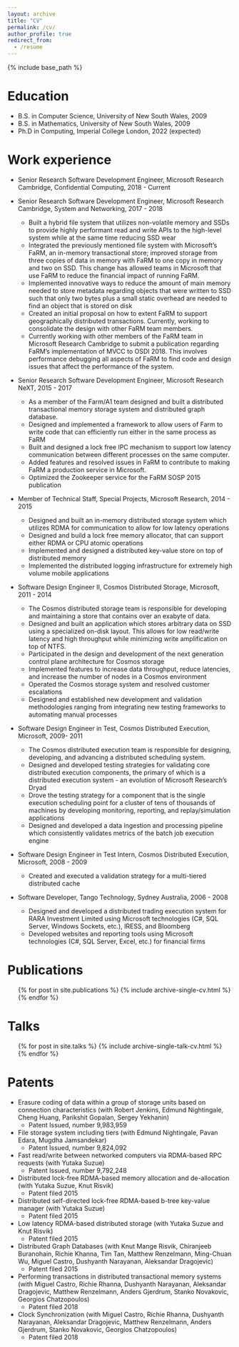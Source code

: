 ```yaml
---
layout: archive
title: "CV"
permalink: /cv/
author_profile: true
redirect_from:
  - /resume
---
```


{% include base_path %}

Education
======
* B.S. in Computer Science, University of New South Wales, 2009
* B.S. in Mathematics, University of New South Wales, 2009
* Ph.D in Computing, Imperial College London, 2022 (expected)

Work experience
======
* Senior Research Software Development Engineer, Microsoft Research Cambridge, Confidential Computing, 2018 - Current
  
* Senior Research Software Development Engineer, Microsoft Research Cambridge, System and Networking, 2017 - 2018
  * Built a hybrid file system that utilizes non-volatile memory and SSDs to provide highly performant read and write APIs to the high-level system while at the same time reducing SSD wear
  * Integrated the previously mentioned file system with Microsoft’s FaRM, an in-memory transactional store; improved storage from three copies of data in memory with FaRM to one copy in memory and two on SSD. This change has allowed teams in Microsoft that use FaRM to reduce the financial impact of running FaRM.
  * Implemented innovative ways to reduce the amount of main memory needed to store metadata regarding objects that were written to SSD such that only two bytes plus a small static overhead are needed to find an object that is stored on disk
  * Created an initial proposal on how to extent FaRM to support geographically distributed transactions. Currently, working to consolidate the design with other FaRM team members.
  * Currently working with other members of the FaRM team in Microsoft Research Cambridge to submit a publication regarding FaRM’s implementation of MVCC to OSDI 2018. This involves performance debugging all aspects of FaRM to find code and design issues that affect the performance of the system.

* Senior Research Software Development Engineer, Microsoft Research NeXT, 2015 - 2017
  * As a member of the Farm/A1 team designed and built a distributed transactional memory storage system and distributed graph database.
  * Designed and implemented a framework to allow users of Farm to write code that can efficiently run either in the same process as FaRM
  * Built and designed a lock free IPC mechanism to support low latency communication between different processes on the same computer.
  * Added features and resolved issues in FaRM to contribute to making FaRM a production service in Microsoft.
  * Optimized the Zookeeper service for the FaRM SOSP 2015 publication

* Member of Technical Staff, Special Projects, Microsoft Research, 2014 - 2015
  * Designed and built an in-memory distributed storage system which utilizes RDMA for communication to allow for low latency operations
  * Designed and build a lock free memory allocator, that can support either RDMA or CPU atomic operations
  * Implemented and designed a distributed key-value store on top of distributed memory
  * Implemented the distributed logging infrastructure for extremely high volume mobile applications

* Software Design Engineer II, Cosmos Distributed Storage, Microsoft, 2011 - 2014
  * The Cosmos distributed storage team is responsible for developing and maintaining a store that contains over an exabyte of data.
  * Designed and built an application which stores arbitrary data on SSD using a specialized on-disk layout. This allows for low read/write latency and high throughput while minimizing write amplification on top of NTFS.
  * Participated in the design and development of the next generation control plane architecture for Cosmos storage
  * Implemented features to increase data throughput, reduce latencies, and increase the number of nodes in a Cosmos environment
  * Operated the Cosmos storage system and resolved customer escalations
  * Designed and established new development and validation methodologies ranging from integrating new testing frameworks to automating manual processes

* Software Design Engineer in Test, Cosmos Distributed Execution, Microsoft, 2009- 2011
  * The Cosmos distributed execution team is responsible for designing, developing, and advancing a distributed scheduling system.
  * Designed and developed testing strategies for validating core distributed execution components, the primary of which is a distributed execution system - an evolution of Microsoft Research’s Dryad
  * Drove the testing strategy for a component that is the single execution scheduling point for a cluster of tens of thousands of machines by developing monitoring, reporting, and replay/simulation applications
  * Designed and developed a data ingestion and processing pipeline which consistently validates metrics of the batch job execution engine

* Software Design Engineer in Test Intern, Cosmos Distributed Execution, Microsoft, 2008 - 2009
  * Created and executed a validation strategy for a multi-tiered distributed cache

* Software Developer, Tango Technology, Sydney Australia, 2006 - 2008
  * Designed and developed a distributed trading execution system for RARA Investment Limited using Microsoft technologies (C#, SQL Server, Windows Sockets, etc.), IRESS, and Bloomberg
  * Developed websites and reporting tools using Microsoft technologies (C#, SQL Server, Excel, etc.) for financial firms

Publications
======
  <ul>{% for post in site.publications %}
    {% include archive-single-cv.html %}
  {% endfor %}</ul>
  
Talks
======
  <ul>{% for post in site.talks %}
    {% include archive-single-talk-cv.html %}
  {% endfor %}</ul>

Patents
======
* Erasure coding of data within a group of storage units based on connection characteristics (with Robert Jenkins, Edmund Nightingale, Cheng Huang, Parikshit Gopalan, Sergey Yekhanin)
  * Patent Issued, number 9,983,959
* File storage system including tiers (with Edmund Nightingale, Pavan Edara, Mugdha Jamsandekar)
  * Patent Issued, number 9,824,092
* Fast read/write between networked computers via RDMA-based RPC requests (with Yutaka Suzue)
  * Patent Issued, number 9,792,248
* Distributed lock-free RDMA-based memory allocation and de-allocation (with Yutaka Suzue, Knut Risvik)
  * Patent filed 2015
* Distributed self-directed lock-free RDMA-based b-tree key-value manager (with Yutaka Suzue)
  * Patent filed 2015
* Low latency RDMA-based distributed storage (with Yutaka Suzue and Knut Risvik)
  * Patent filed 2015
* Distributed Graph Databases (with Knut Mange Risvik, Chiranjeeb Buranohain, Richie Khanna, Tim Tan, Matthew Renzelmann, Ming-Chuan Wu, Miguel Castro, Dushyanth Narayanan, Aleksandar Dragojevic)
  * Patent filed 2015
* Performing transactions in distributed transactional memory systems (with Miguel Castro, Richie Rhanna, Dushyanth Narayanan, Aleksandar Dragojevic, Matthew Renzelmann, Anders Gjerdrum, Stanko Novakovic, Georgios Chatzopoulos)
  * Patent filed 2018
* Clock Synchronization (with Miguel Castro, Richie Rhanna, Dushyanth Narayanan, Aleksandar Dragojevic, Matthew Renzelmann, Anders Gjerdrum, Stanko Novakovic, Georgios Chatzopoulos)
  * Patent filed 2018

